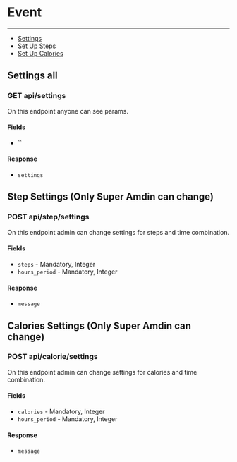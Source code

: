 # Event

---

- [Settings](#setting)
- [Set Up Steps](#step-setting)
- [Set Up Calories](#calories-setting)



<a name="setting"></a>
## Settings all
### GET api/settings
On this endpoint anyone can see params.

#### Fields
* ``

#### Response
* `settings`


<a name="step-setting"></a>
## Step Settings (Only Super Amdin can change)
### POST api/step/settings
On this endpoint admin can change settings for steps and time combination.

#### Fields
* `steps` - Mandatory, Integer
* `hours_period` - Mandatory, Integer

#### Response
* `message`


<a name="calories-setting"></a>
## Calories Settings (Only Super Amdin can change)
### POST api/calorie/settings
On this endpoint admin can change settings for calories and time combination.

#### Fields
* `calories` - Mandatory, Integer
* `hours_period` - Mandatory, Integer

#### Response
* `message`
